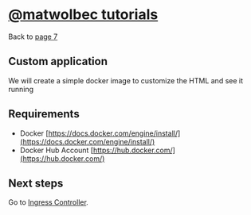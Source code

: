 # [@matwolbec tutorials](https://matwolbec.github.io/tutorials/)

Back to [page 7](terraform-azure-7.md)

## Custom application
We will create a simple docker image to customize the HTML and see it running

## Requirements
- Docker [https://docs.docker.com/engine/install/](https://docs.docker.com/engine/install/)
- Docker Hub Account [https://hub.docker.com/](https://hub.docker.com/)

## Next steps

Go to [Ingress Controller](terraform-azure-9.md).
